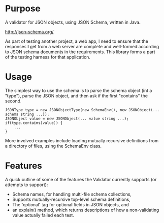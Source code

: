 
Purpose
=======

A validator for JSON objects, using JSON Schema, written in Java.  

http://json-schema.org/

As part of testing another project, a web app, I need to ensure that the responses I get from a web server are complete and well-formed according to JSON schema documents in the requirements.  This library forms a part of the testing harness for that application.  

Usage
=====

The simplest way to use the schema is to parse the schema object (int a "type"), parse the JSON object, and then ask if the first "contains" the second.

    JSONType type = new JSONObjectType(new SchemaEnv(), new JSONObject(... schema string ...));
	JSONObject value = new JSONObject(... value string ...); 
	if(type.contains(value)) { 
		...
	}

More involved examples include loading mutually recursive definitions from a directory of files, using the SchemaEnv class. 

Features
========

A quick outline of some of the features the Validator currently supports (or attempts to support):

  * Schema names, for handling multi-file schema collections,
  * Supports mutually-recursive top-level schema definitions,
  * The 'optional' tag for optional fields in JSON objects, and 
  * an explain() method, which returns descriptions of how a non-validating value actually failed each test.
